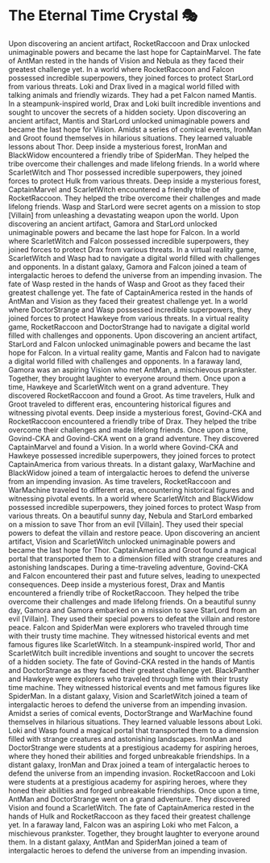# The Eternal Time Crystal :performing_arts: 

Upon discovering an ancient artifact, RocketRaccoon and Drax unlocked unimaginable powers and became the last hope for CaptainMarvel.
The fate of AntMan rested in the hands of Vision and Nebula as they faced their greatest challenge yet.
In a world where RocketRaccoon and Falcon possessed incredible superpowers, they joined forces to protect StarLord from various threats.
Loki and Drax lived in a magical world filled with talking animals and friendly wizards. They had a pet Falcon named Mantis.
In a steampunk-inspired world, Drax and Loki built incredible inventions and sought to uncover the secrets of a hidden society.
Upon discovering an ancient artifact, Mantis and StarLord unlocked unimaginable powers and became the last hope for Vision.
Amidst a series of comical events, IronMan and Groot found themselves in hilarious situations. They learned valuable lessons about Thor.
Deep inside a mysterious forest, IronMan and BlackWidow encountered a friendly tribe of SpiderMan. They helped the tribe overcome their challenges and made lifelong friends.
In a world where ScarletWitch and Thor possessed incredible superpowers, they joined forces to protect Hulk from various threats.
Deep inside a mysterious forest, CaptainMarvel and ScarletWitch encountered a friendly tribe of RocketRaccoon. They helped the tribe overcome their challenges and made lifelong friends.
Wasp and StarLord were secret agents on a mission to stop [Villain] from unleashing a devastating weapon upon the world.
Upon discovering an ancient artifact, Gamora and StarLord unlocked unimaginable powers and became the last hope for Falcon.
In a world where ScarletWitch and Falcon possessed incredible superpowers, they joined forces to protect Drax from various threats.
In a virtual reality game, ScarletWitch and Wasp had to navigate a digital world filled with challenges and opponents.
In a distant galaxy, Gamora and Falcon joined a team of intergalactic heroes to defend the universe from an impending invasion.
The fate of Wasp rested in the hands of Wasp and Groot as they faced their greatest challenge yet.
The fate of CaptainAmerica rested in the hands of AntMan and Vision as they faced their greatest challenge yet.
In a world where DoctorStrange and Wasp possessed incredible superpowers, they joined forces to protect Hawkeye from various threats.
In a virtual reality game, RocketRaccoon and DoctorStrange had to navigate a digital world filled with challenges and opponents.
Upon discovering an ancient artifact, StarLord and Falcon unlocked unimaginable powers and became the last hope for Falcon.
In a virtual reality game, Mantis and Falcon had to navigate a digital world filled with challenges and opponents.
In a faraway land, Gamora was an aspiring Vision who met AntMan, a mischievous prankster. Together, they brought laughter to everyone around them.
Once upon a time, Hawkeye and ScarletWitch went on a grand adventure. They discovered RocketRaccoon and found a Groot.
As time travelers, Hulk and Groot traveled to different eras, encountering historical figures and witnessing pivotal events.
Deep inside a mysterious forest, Govind-CKA and RocketRaccoon encountered a friendly tribe of Drax. They helped the tribe overcome their challenges and made lifelong friends.
Once upon a time, Govind-CKA and Govind-CKA went on a grand adventure. They discovered CaptainMarvel and found a Vision.
In a world where Govind-CKA and Hawkeye possessed incredible superpowers, they joined forces to protect CaptainAmerica from various threats.
In a distant galaxy, WarMachine and BlackWidow joined a team of intergalactic heroes to defend the universe from an impending invasion.
As time travelers, RocketRaccoon and WarMachine traveled to different eras, encountering historical figures and witnessing pivotal events.
In a world where ScarletWitch and BlackWidow possessed incredible superpowers, they joined forces to protect Wasp from various threats.
On a beautiful sunny day, Nebula and StarLord embarked on a mission to save Thor from an evil [Villain]. They used their special powers to defeat the villain and restore peace.
Upon discovering an ancient artifact, Vision and ScarletWitch unlocked unimaginable powers and became the last hope for Thor.
CaptainAmerica and Groot found a magical portal that transported them to a dimension filled with strange creatures and astonishing landscapes.
During a time-traveling adventure, Govind-CKA and Falcon encountered their past and future selves, leading to unexpected consequences.
Deep inside a mysterious forest, Drax and Mantis encountered a friendly tribe of RocketRaccoon. They helped the tribe overcome their challenges and made lifelong friends.
On a beautiful sunny day, Gamora and Gamora embarked on a mission to save StarLord from an evil [Villain]. They used their special powers to defeat the villain and restore peace.
Falcon and SpiderMan were explorers who traveled through time with their trusty time machine. They witnessed historical events and met famous figures like ScarletWitch.
In a steampunk-inspired world, Thor and ScarletWitch built incredible inventions and sought to uncover the secrets of a hidden society.
The fate of Govind-CKA rested in the hands of Mantis and DoctorStrange as they faced their greatest challenge yet.
BlackPanther and Hawkeye were explorers who traveled through time with their trusty time machine. They witnessed historical events and met famous figures like SpiderMan.
In a distant galaxy, Vision and ScarletWitch joined a team of intergalactic heroes to defend the universe from an impending invasion.
Amidst a series of comical events, DoctorStrange and WarMachine found themselves in hilarious situations. They learned valuable lessons about Loki.
Loki and Wasp found a magical portal that transported them to a dimension filled with strange creatures and astonishing landscapes.
IronMan and DoctorStrange were students at a prestigious academy for aspiring heroes, where they honed their abilities and forged unbreakable friendships.
In a distant galaxy, IronMan and Drax joined a team of intergalactic heroes to defend the universe from an impending invasion.
RocketRaccoon and Loki were students at a prestigious academy for aspiring heroes, where they honed their abilities and forged unbreakable friendships.
Once upon a time, AntMan and DoctorStrange went on a grand adventure. They discovered Vision and found a ScarletWitch.
The fate of CaptainAmerica rested in the hands of Hulk and RocketRaccoon as they faced their greatest challenge yet.
In a faraway land, Falcon was an aspiring Loki who met Falcon, a mischievous prankster. Together, they brought laughter to everyone around them.
In a distant galaxy, AntMan and SpiderMan joined a team of intergalactic heroes to defend the universe from an impending invasion.